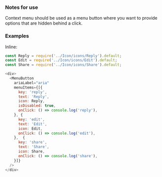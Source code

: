 ### Notes for use

Context menu should be used as a menu button where you want to provide options that are hidden behind a click.

### Examples

Inline:

```js { "props": { "text": "Hello" } }
const Reply = require('../Icon/icons/Reply').default;
const Edit = require('../Icon/icons/Edit').default;
const Share = require('../Icon/icons/Share').default;

<div>
  <MenuButton
    ariaLabel="aria"
    menuItems={[{
      key: 'reply',
      text: 'Reply',
      icon: Reply,
      isDisabled: true,
      onClick: () => console.log('reply'),
    }, {
      key: 'edit',
      text: 'Edit',
      icon: Edit,
      onClick: () => console.log('edit'),
    },  {
      key: 'share',
      text: 'Share',
      icon: Share,
      onClick: () => console.log('share'),
    }]}
  />
</div>
```
